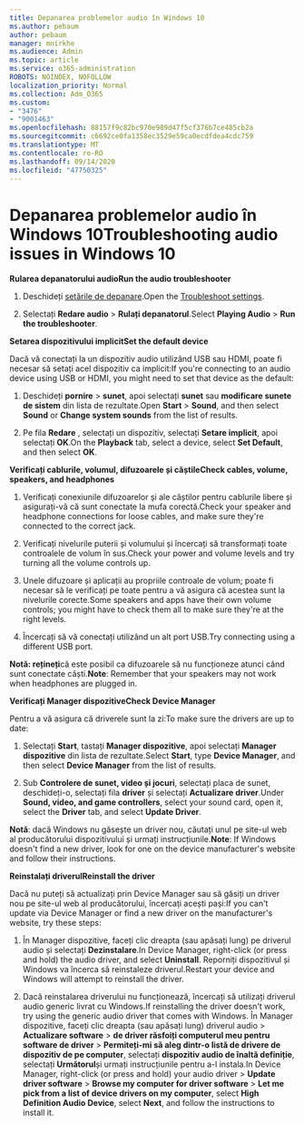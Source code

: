 ```yaml
---
title: Depanarea problemelor audio în Windows 10
ms.author: pebaum
author: pebaum
manager: mnirkhe
ms.audience: Admin
ms.topic: article
ms.service: o365-administration
ROBOTS: NOINDEX, NOFOLLOW
localization_priority: Normal
ms.collection: Adm_O365
ms.custom:
- "3476"
- "9001463"
ms.openlocfilehash: 88157f9c82bc970e989d47f5cf376b7ce485cb2a
ms.sourcegitcommit: c6692ce0fa1358ec3529e59ca0ecdfdea4cdc759
ms.translationtype: MT
ms.contentlocale: ro-RO
ms.lasthandoff: 09/14/2020
ms.locfileid: "47750325"
---
```

# <a name="troubleshooting-audio-issues-in-windows-10"></a><span data-ttu-id="79efc-102">Depanarea problemelor audio în Windows 10</span><span class="sxs-lookup"><span data-stu-id="79efc-102">Troubleshooting audio issues in Windows 10</span></span>

<span data-ttu-id="79efc-103">**Rularea depanatorului audio**</span><span class="sxs-lookup"><span data-stu-id="79efc-103">**Run the audio troubleshooter**</span></span>

1.  <span data-ttu-id="79efc-104">Deschideți [setările de depanare](ms-settings:troubleshoot).</span><span class="sxs-lookup"><span data-stu-id="79efc-104">Open the [Troubleshoot settings](ms-settings:troubleshoot).</span></span>

2.  <span data-ttu-id="79efc-105">Selectați **Redare audio**  >  **Rulați depanatorul**.</span><span class="sxs-lookup"><span data-stu-id="79efc-105">Select **Playing Audio** > **Run the troubleshooter**.</span></span>

<span data-ttu-id="79efc-106">**Setarea dispozitivului implicit**</span><span class="sxs-lookup"><span data-stu-id="79efc-106">**Set the default device**</span></span>

<span data-ttu-id="79efc-107">Dacă vă conectați la un dispozitiv audio utilizând USB sau HDMI, poate fi necesar să setați acel dispozitiv ca implicit:</span><span class="sxs-lookup"><span data-stu-id="79efc-107">If you're connecting to an audio device using USB or HDMI, you might need to set that device as the default:</span></span>

1. <span data-ttu-id="79efc-108">Deschideți **pornire**  >  **sunet**, apoi selectați **sunet** sau **modificare sunete de sistem** din lista de rezultate.</span><span class="sxs-lookup"><span data-stu-id="79efc-108">Open **Start** > **Sound**, and then select **Sound** or **Change system sounds** from the list of results.</span></span>

2.  <span data-ttu-id="79efc-109">Pe fila **Redare** , selectați un dispozitiv, selectați **Setare implicit**, apoi selectați **OK**.</span><span class="sxs-lookup"><span data-stu-id="79efc-109">On the **Playback** tab, select a device, select **Set Default**, and then select **OK**.</span></span>

<span data-ttu-id="79efc-110">**Verificați cablurile, volumul, difuzoarele și căștile**</span><span class="sxs-lookup"><span data-stu-id="79efc-110">**Check cables, volume, speakers, and headphones**</span></span>

1. <span data-ttu-id="79efc-111">Verificați conexiunile difuzoarelor și ale căștilor pentru cablurile libere și asigurați-vă că sunt conectate la mufa corectă.</span><span class="sxs-lookup"><span data-stu-id="79efc-111">Check your speaker and headphone connections for loose cables, and make sure they're connected to the correct jack.</span></span>

2. <span data-ttu-id="79efc-112">Verificați nivelurile puterii și volumului și încercați să transformați toate controalele de volum în sus.</span><span class="sxs-lookup"><span data-stu-id="79efc-112">Check your power and volume levels and try turning all the volume controls up.</span></span>

3. <span data-ttu-id="79efc-113">Unele difuzoare și aplicații au propriile controale de volum; poate fi necesar să le verificați pe toate pentru a vă asigura că acestea sunt la nivelurile corecte.</span><span class="sxs-lookup"><span data-stu-id="79efc-113">Some speakers and apps have their own volume controls; you might have to check them all to make sure they're at the right levels.</span></span>

4. <span data-ttu-id="79efc-114">Încercați să vă conectați utilizând un alt port USB.</span><span class="sxs-lookup"><span data-stu-id="79efc-114">Try connecting using a different USB port.</span></span>

<span data-ttu-id="79efc-115">**Notă: rețineți**că este posibil ca difuzoarele să nu funcționeze atunci când sunt conectate căști.</span><span class="sxs-lookup"><span data-stu-id="79efc-115">**Note**: Remember that your speakers may not work when headphones are plugged in.</span></span>

<span data-ttu-id="79efc-116">**Verificați Manager dispozitive**</span><span class="sxs-lookup"><span data-stu-id="79efc-116">**Check Device Manager**</span></span>

<span data-ttu-id="79efc-117">Pentru a vă asigura că driverele sunt la zi:</span><span class="sxs-lookup"><span data-stu-id="79efc-117">To make sure the drivers are up to date:</span></span>

1. <span data-ttu-id="79efc-118">Selectați **Start**, tastați **Manager dispozitive**, apoi selectați **Manager dispozitive** din lista de rezultate.</span><span class="sxs-lookup"><span data-stu-id="79efc-118">Select **Start**, type **Device Manager**, and then select **Device Manager** from the list of results.</span></span>

2. <span data-ttu-id="79efc-119">Sub **Controlere de sunet, video și jocuri**, selectați placa de sunet, deschideți-o, selectați fila **driver** și selectați **Actualizare driver**.</span><span class="sxs-lookup"><span data-stu-id="79efc-119">Under **Sound, video, and game controllers**, select your sound card, open it, select the **Driver** tab, and select **Update Driver**.</span></span>

<span data-ttu-id="79efc-120">**Notă**: dacă Windows nu găsește un driver nou, căutați unul pe site-ul web al producătorului dispozitivului și urmați instrucțiunile.</span><span class="sxs-lookup"><span data-stu-id="79efc-120">**Note**: If Windows doesn't find a new driver, look for one on the device manufacturer's website and follow their instructions.</span></span>

<span data-ttu-id="79efc-121">**Reinstalați driverul**</span><span class="sxs-lookup"><span data-stu-id="79efc-121">**Reinstall the driver**</span></span>

<span data-ttu-id="79efc-122">Dacă nu puteți să actualizați prin Device Manager sau să găsiți un driver nou pe site-ul web al producătorului, încercați acești pași:</span><span class="sxs-lookup"><span data-stu-id="79efc-122">If you can't update via Device Manager or find a new driver on the manufacturer's website, try these steps:</span></span>

1. <span data-ttu-id="79efc-123">În Manager dispozitive, faceți clic dreapta (sau apăsați lung) pe driverul audio și selectați **Dezinstalare**.</span><span class="sxs-lookup"><span data-stu-id="79efc-123">In Device Manager, right-click (or press and hold) the audio driver, and select **Uninstall**.</span></span> <span data-ttu-id="79efc-124">Reporniți dispozitivul și Windows va încerca să reinstaleze driverul.</span><span class="sxs-lookup"><span data-stu-id="79efc-124">Restart your device and Windows will attempt to reinstall the driver.</span></span>

2. <span data-ttu-id="79efc-125">Dacă reinstalarea driverului nu funcționează, încercați să utilizați driverul audio generic livrat cu Windows.</span><span class="sxs-lookup"><span data-stu-id="79efc-125">If reinstalling the driver doesn't work, try using the generic audio driver that comes with Windows.</span></span> <span data-ttu-id="79efc-126">În Manager dispozitive, faceți clic dreapta (sau apăsați lung) driverul audio > **Actualizare software**  >  **de driver răsfoiți computerul meu pentru software de driver**  >  **Permiteți-mi să aleg dintr-o listă de drivere de dispozitiv de pe computer**, selectați **dispozitiv audio de înaltă definiție**, selectați **Următorul**și urmați instrucțiunile pentru a-l instala.</span><span class="sxs-lookup"><span data-stu-id="79efc-126">In Device Manager, right-click (or press and hold) your audio driver > **Update driver software** > **Browse my computer for driver software** > **Let me pick from a list of device drivers on my computer**, select **High Definition Audio Device**, select **Next**, and follow the instructions to install it.</span></span>
